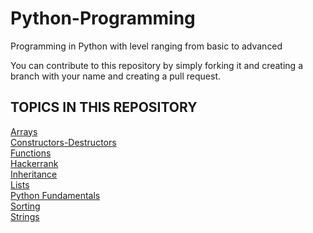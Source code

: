 # Python-Programming
Programming in Python with level ranging from basic to advanced

You can contribute to this repository by simply forking it and creating a branch with your name and creating a pull request. 

<h2> TOPICS IN THIS REPOSITORY </h2>
<a href="https://github.com/Pranit5895/Python-Programming/tree/master/Arrays"> Arrays </a> <br>
<a href="https://github.com/Pranit5895/Python-Programming/tree/master/Constructor-Destructor"> Constructors-Destructors </a> <br>
<a href="https://github.com/Pranit5895/Python-Programming/tree/master/Functions"> Functions  </a> <br>
<a href="https://github.com/Pranit5895/Python-Programming/tree/master/Hackerrank"> Hackerrank </a> <br>
<a href="https://github.com/Pranit5895/Python-Programming/tree/master/Inheritance"> Inheritance  </a> <br>
<a href="https://github.com/Pranit5895/Python-Programming/tree/master/Lists"> Lists </a> <br>
<a href="https://github.com/Pranit5895/Python-Programming/tree/master/Python-Fundamentals"> Python Fundamentals </a> <br>
<a href="https://github.com/Pranit5895/Python-Programming/tree/master/Sorting"> Sorting </a> <br>
<a href="https://github.com/Pranit5895/Python-Programming/tree/master/Strings"> Strings </a> <br>







